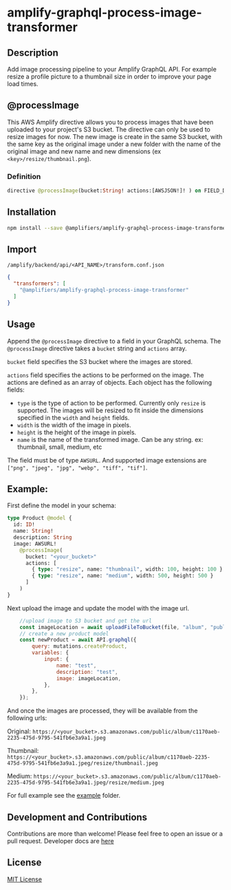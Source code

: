 # amplify-graphql-process-image-transformer #

## Description ##

Add image processing pipeline to your Amplify GraphQL API. For example resize a profile picture to a thumbnail size in order to improve your page load times.

## @processImage ##

This AWS Amplify directive allows you to process images that have been uploaded to your project's S3 bucket. The directive can only be used to resize images for now. The new image is create in the same S3 bucket, with the same key as the original image under a new folder with the name of the original image and new name and new dimensions (ex `<key>/resize/thumbnail.png`).

### Definition ###
```graphql
directive @processImage(bucket:String! actions:[AWSJSON!]! ) on FIELD_DEFINITION
```

## Installation ##

```bash
npm install --save @amplifiers/amplify-graphql-process-image-transformer
```

## Import ##
`/amplify/backend/api/<API_NAME>/transform.conf.json`
```json
{
  "transformers": [
    "@amplifiers/amplify-graphql-process-image-transformer"
  ]
}
```

## Usage ##

Append the `@processImage` directive to a field in your GraphQL schema. The `@processImage` directive takes a `bucket` string and `actions` array.

`bucket` field specifies the S3 bucket where the images are stored.

`actions` field specifies the actions to be performed on the image. The actions are defined as an array of objects. Each object has the following fields:
- `type` is the type of action to be performed. Currently only `resize` is supported. The images will be resized to fit inside the dimensions specified in the `width` and `height` fields.
- `width` is the width of the image in pixels.
- `height` is the height of the image in pixels.
- `name` is the name of the transformed image. Can be any string. ex: thumbnail, small, medium, etc

The field must be of type `AWSURL`. And supported image extensions are `["png", "jpeg", "jpg", "webp", "tiff", "tif"]`.

## Example: ##
First define the model in your schema:

```graphql
type Product @model {
  id: ID!
  name: String!
  description: String
  image: AWSURL!
    @processImage(
      bucket: "<your_bucket>"
      actions: [
        { type: "resize", name: "thumbnail", width: 100, height: 100 }
        { type: "resize", name: "medium", width: 500, height: 500 }
      ]
    )
}
```
Next upload the image and update the model with the image url. 
```js
    //upload image to S3 bucket and get the url
    const imageLocation = await uploadFileToBucket(file, "album", "public");
    // create a new product model
    const newProduct = await API.graphql({
        query: mutations.createProduct,
        variables: {
            input: {
                name: "test",
                description: "test",
                image: imageLocation,
            },
        },
    });
```

And once the images are processed, they will be available from the following urls:

Original:
`https://<your_bucket>.s3.amazonaws.com/public/album/c1170aeb-2235-475d-9795-541fb6e3a9a1.jpeg`

Thumbnail:
`https://<your_bucket>.s3.amazonaws.com/public/album/c1170aeb-2235-475d-9795-541fb6e3a9a1.jpeg/resize/thumbnail.jpeg`

Medium:
`https://<your_bucket>.s3.amazonaws.com/public/album/c1170aeb-2235-475d-9795-541fb6e3a9a1.jpeg/resize/medium.jpeg`

For full example see the [example](https://github.com/olliethedev/amplifiers/tree/master/examples/process-image-example) folder.


## Development and Contributions ##
Contributions are more than welcome! Please feel free to open an issue or a pull request.
Developer docs are [here](https://github.com/olliethedev/amplifiers)

## License ##
[MIT License](https://github.com/olliethedev/amplifiers/blob/master/LICENSE)